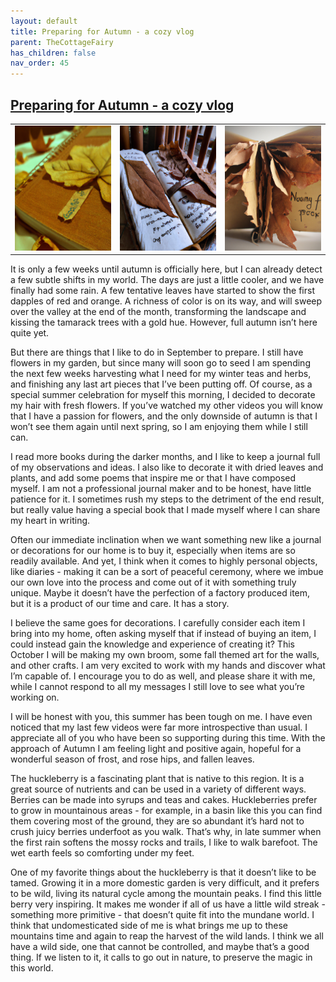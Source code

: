 ```yaml
---
layout: default
title: Preparing for Autumn - a cozy vlog
parent: TheCottageFairy
has_children: false
nav_order: 45
---
```


## [Preparing for Autumn - a cozy vlog](https://www.youtube.com/watch?v=8JWGjBLwpeg)

<div>
<table align="center">
	<tr>
		<td align="center">
			<img src="../../assets/cottage_fairy_ai_generated_photos/Preparing_for_Autumn_-_a_cozy_vlog-[8JWGjBLwpeg]/generated_00.png" height="200" width="200"/>
		</td>
		<td align="center">
			<img src="../../assets/cottage_fairy_ai_generated_photos/Preparing_for_Autumn_-_a_cozy_vlog-[8JWGjBLwpeg]/generated_01.png" height="200" width="200"/>
		</td>
		<td align="center">
			<img src="../../assets/cottage_fairy_ai_generated_photos/Preparing_for_Autumn_-_a_cozy_vlog-[8JWGjBLwpeg]/generated_02.png" height="200" width="200"/>
		</td>
	</tr>
</table>
</div>

It is only a few weeks until autumn is officially here, but I can already detect a few subtle shifts in my world. The days are just a little cooler, and we have finally had some rain. A few tentative leaves have started to show the first dapples of red and orange. A richness of color is on its way, and will sweep over the valley at the end of the month, transforming the landscape and kissing the tamarack trees with a gold hue. However, full autumn isn’t here quite yet.

But there are things that I like to do in September to prepare. I still have flowers in my garden, but since many will soon go to seed I am spending the next few weeks harvesting what I need for my winter teas and herbs, and finishing any last art pieces that I’ve been putting off. Of course, as a special summer celebration for myself this morning, I decided to decorate my hair with fresh flowers. If you’ve watched my other videos you will know that I have a passion for flowers, and the only downside of autumn is that I won’t see them again until next spring, so I am enjoying them while I still can.

I read more books during the darker months, and I like to keep a journal full of my observations and ideas. I also like to decorate it with dried leaves and plants, and add some poems that inspire me or that I have composed myself. I am not a professional journal maker and to be honest, have little patience for it. I sometimes rush my steps to the detriment of the end result, but really value having a special book that I made myself where I can share my heart in writing.

Often our immediate inclination when we want something new like a journal or decorations for our home is to buy it, especially when items are so readily available. And yet, I think when it comes to highly personal objects, like diaries - making it can be a sort of peaceful ceremony, where we imbue our own love into the process and come out of it with something truly unique. Maybe it doesn’t have the perfection of a factory produced item, but it is a product of our time and care. It has a story.

I believe the same goes for decorations. I carefully consider each item I bring into my home, often asking myself that if instead of buying an item, I could instead gain the knowledge and experience of creating it? This October I will be making my own broom, some fall themed art for the walls, and other crafts. I am very excited to work with my hands and discover what I’m capable of. I encourage you to do as well, and please share it with me, while I cannot respond to all my messages I still love to see what you’re working on.

I will be honest with you, this summer has been tough on me. I have even noticed that my last few videos were far more introspective than usual. I appreciate all of you who have been so supporting during this time. With the approach of Autumn I am feeling light and positive again, hopeful for a wonderful season of frost, and rose hips, and fallen leaves.

The huckleberry is a fascinating plant that is native to this region. It is a great source of nutrients and can be used in a variety of different ways. Berries can be made into syrups and teas and cakes. Huckleberries prefer to grow in mountainous areas - for example, in a basin like this you can find them covering most of the ground, they are so abundant it’s hard not to crush juicy berries underfoot as you walk. That’s why, in late summer when the first rain softens the mossy rocks and trails, I like to walk barefoot. The wet earth feels so comforting under my feet.

One of my favorite things about the huckleberry is that it doesn’t like to be tamed. Growing it in a more domestic garden is very difficult, and it prefers to be wild, living its natural cycle among the mountain peaks. I find this little berry very inspiring. It makes me wonder if all of us have a little wild streak - something more primitive - that doesn’t quite fit into the mundane world. I think that undomesticated side of me is what brings me up to these mountains time and again to reap the harvest of the wild lands. I think we all have a wild side, one that cannot be controlled, and maybe that’s a good thing. If we listen to it, it calls to go out in nature, to preserve the magic in this world.